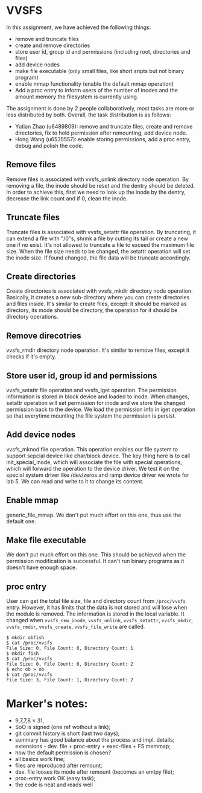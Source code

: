 # VVSFS

In this assignment, we have achieved the following things:
*  remove and truncate files
*  create and remove directories
*  store user id, group id and permissions (including root, directories and files)
*  add device nodes
*  make file executable (only small files, like short sripts but not binary program)
*  enable mmap functionality (enable the default mmap operation)
*  Add a proc entry to inform users of the number of inodes and the amount memory the filesystem is currently using.

The assignment is done by 2 people collaboratively, most tasks are more or less distributed by both. Overall, the task distribution is as follows:
*  Yutian Zhao (u6489809): remove and truncate files, create and remove directories, fix to hold permission after remounting, add device node.
*  Hong Wang (u6535557): enable storing permissions, add a proc entry, debug and polish the code.

## Remove files

Remove files is associated with vvsfs_unlink directory node operation. By removing a file, the inode should be reset and the dentry should be deleted.
In order to achieve this, first we need to look up the inode by the dentry, decrease the link count and if 0, clean the inode.

## Truncate files

Truncate files is associated with vvsfs_setattr file operation. By truncating, it can extend a file with "/0"s, shrink a file by cutting its tail
or create a new one if no exist. It's not allowed to truncate a file to exceed the maximum file size. When the file size needs to be changed, the setattr operation
will set the inode size. If found changed, the file data will be truncate accordingly.

## Create directories

Create directories is associated with vvsfs_mkdir directory node operation. Basically, it creates a new sub-directory where you can create directories and files inside.
It's similar to create files, except: it should be marked as directory, its mode should be directory, the operation for it should be directory operations.


## Remove direcotries
vvsfs_rmdir directory node operation.  It's similar to remove files, except it checks if it's empty.

## Store user id, group id and permissions
vvsfs_setattr file operation and vvsfs_iget operation. The permission information is stored in block device and loaded to inode. When changes,
setattr operation will set permission for inode and we store the changed permission back to the device. We load the permission info in iget operation so that
everytime mounting the file system the permission is persist.

## Add device nodes
vvsfs_mknod file operation. This operation enables our file system to support sepcial device like char/block device. 
The key thing here is to call init_special_inode, which will associate the file with special operations, which will forward the operation to the 
device driver. We test it on the special system driver like /dev/zeros and ramp device driver we wrote for lab 5. We can read and write to it to change its content.

## Enable mmap
generic_file_mmap. We don't put much effort on this one, thus use the default one.

## Make file executable
We don't put much effort on this one. This should be achieved when the permission modification is successful. 
It can't run binary programs as it doesn't have enough space.

## proc entry

User can get the total file size, file and directory count from `/proc/vvsfs` entry. However, it has limits that the data is not stored and will lose when the module is removed. The information is stored in the local variable. It changed when `vvsfs_new_inode`, `vvsfs_unlink`, `vvsfs_setattr`, `vvsfs_mkdir`, `vvsfs_rmdir`, `vvsfs_create`, `vvsfs_file_write` are called.
```
$ mkdir obfish
$ cat /proc/vvsfs
File Size: 0, File Count: 0, Directory Count: 1
$ mkdir fish
$ cat /proc/vvsfs
File Size: 0, File Count: 0, Directory Count: 2
$ echo ob > ob
$ cat /proc/vvsfs
File Size: 3, File Count: 1, Directory Count: 2
```


# Marker's notes:

 - 9,7,7,8 = 31, 
 - SoO is signed (one ref wothout a link); 
 - git commit history is short (last two days); 
 - summary has good balance about the process and impl. details; extensions - dev. file + proc-entry + exec-files + FS memmap;
 - how the default permission is chosen?  
 - all basics work fine;
 - files are reproduced after remount; 
 - dev. file looses its mode after remount (becomes an emtpy file); 
 - proc-entry work OK (easy task); 
 - the code is neat and reads well





